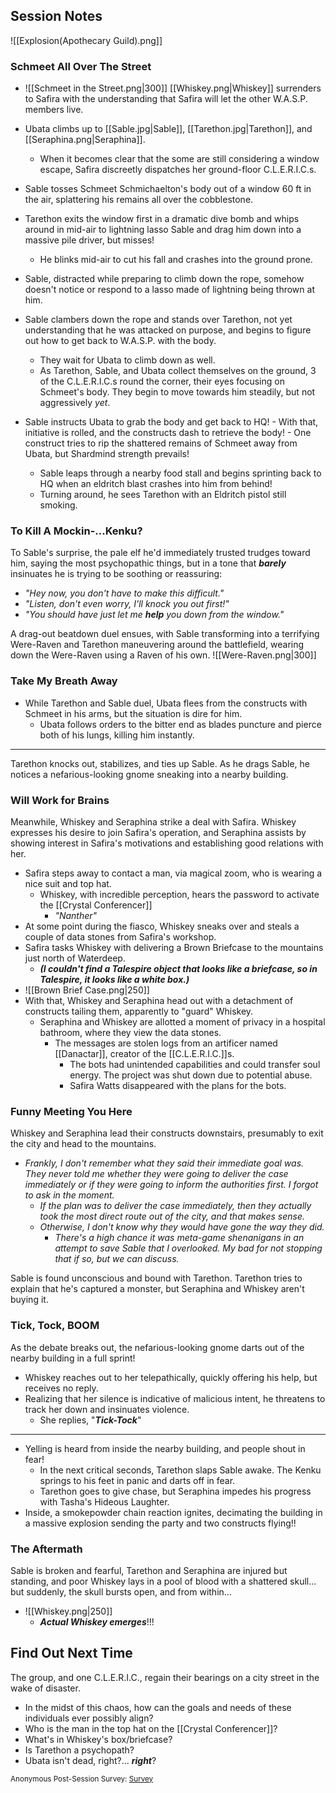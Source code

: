 ## Session Notes
![[Explosion(Apothecary Guild).png]]
### Schmeet All Over The Street
- ![[Schmeet in the Street.png|300]]
[[Whiskey.png|Whiskey]] surrenders to Safira with the understanding that Safira will let the other W.A.S.P. members live.

- Ubata climbs up to [[Sable.jpg|Sable]], [[Tarethon.jpg|Tarethon]], and [[Seraphina.png|Seraphina]].
	- When it becomes clear that the some are still considering a window escape, Safira discreetly dispatches her ground-floor C.L.E.R.I.C.s.
- Sable tosses Schmeet Schmichaelton's body out of a window 60 ft in the air, splattering his remains all over the cobblestone.
- Tarethon exits the window first in a dramatic dive bomb and whips around in mid-air to lightning lasso Sable and drag him down into a massive pile driver, but misses!
	- He blinks mid-air to cut his fall and crashes into the ground prone.
- Sable, distracted while preparing to climb down the rope, somehow doesn't notice or respond to a lasso made of lightning being thrown at him.
- Sable clambers down the rope and stands over Tarethon, not yet understanding that he was attacked on purpose, and begins to figure out how to get back to W.A.S.P. with the body.
	- They wait for Ubata to climb down as well.
	- As Tarethon, Sable, and Ubata collect themselves on the ground, 3 of the C.L.E.R.I.C.s round the corner, their eyes focusing on Schmeet's body. They begin to move towards him steadily, but not aggressively *yet*.
- Sable instructs Ubata to grab the body and get back to HQ!
		- With that, initiative is rolled, and the constructs dash to retrieve the body!
		- One construct tries to rip the shattered remains of Schmeet away from Ubata, but Shardmind strength prevails!
	- Sable leaps through a nearby food stall and begins sprinting back to HQ when an eldritch blast crashes into him from behind!
	- Turning around, he sees Tarethon with an Eldritch pistol still smoking.

### To Kill A Mockin-...Kenku?
To Sable's surprise, the pale elf he'd immediately trusted trudges toward him, saying the most psychopathic things, but in a tone that ***barely*** insinuates he is trying to be soothing or reassuring:
- *"Hey now, you don't have to make this difficult."*
- *"Listen, don't even worry, I'll knock you out first!"*
- *"You should have just let me **help** you down from the window."*

A drag-out beatdown duel ensues, with Sable transforming into a terrifying Were-Raven and Tarethon maneuvering around the battlefield, wearing down the Were-Raven using a Raven of his own.
![[Were-Raven.png|300]]
### Take My Breath Away
- While Tarethon and Sable duel, Ubata flees from the constructs with Schmeet in his arms, but the situation is dire for him.
	- Ubata follows orders to the bitter end as blades puncture and pierce both of his lungs, killing him instantly.

---
Tarethon knocks out, stabilizes, and ties up Sable. As he drags Sable, he notices a nefarious-looking gnome sneaking into a nearby building.

### Will Work for Brains
Meanwhile, Whiskey and Seraphina strike a deal with Safira. Whiskey expresses his desire to join Safira's operation, and Seraphina assists by showing interest in Safira's motivations and establishing good relations with her.
- Safira steps away to contact a man, via magical zoom, who is wearing a nice suit and top hat.
	- Whiskey, with incredible perception, hears the password to activate the [[Crystal Conferencer]]
		- *"Nanther"*
- At some point during the fiasco, Whiskey sneaks over and steals a couple of data stones from Safira's workshop.
- Safira tasks Whiskey with delivering a Brown Briefcase to the mountains just north of Waterdeep.
	- ***(I couldn't find a Talespire object that looks like a briefcase, so in Talespire, it looks like a white box.)***
- ![[Brown Brief Case.png|250]]
- With that, Whiskey and Seraphina head out with a detachment of constructs tailing them, apparently to "guard" Whiskey.
	- Seraphina and Whiskey are allotted a moment of privacy in a hospital bathroom, where they view the data stones.
		- The messages are stolen logs from an artificer named [[Danactar]], creator of the [[C.L.E.R.I.C.]]s.
			- The bots had unintended capabilities and could transfer soul energy. The project was shut down due to potential abuse.
			- Safira Watts disappeared with the plans for the bots.

### Funny Meeting You Here
Whiskey and Seraphina lead their constructs downstairs, presumably to exit the city and head to the mountains. 
- *Frankly, I don't remember what they said their immediate goal was. They never told me whether they were going to deliver the case immediately or if they were going to inform the authorities first. I forgot to ask in the moment.*
	- *If the plan was to deliver the case immediately, then they actually took the most direct route out of the city, and that makes sense.* 
	- *Otherwise, I don't know why they would have gone the way they did.*
		- *There's a high chance it was meta-game shenanigans in an attempt to save Sable that I overlooked. My bad for not stopping that if so, but we can discuss.*

Sable is found unconscious and bound with Tarethon. Tarethon tries to explain that he's captured a monster, but Seraphina and Whiskey aren't buying it. 

### Tick, Tock, BOOM 
As the debate breaks out, the nefarious-looking gnome darts out of the nearby building in a full sprint!
- Whiskey reaches out to her telepathically, quickly offering his help, but receives no reply.
- Realizing that her silence is indicative of malicious intent, he threatens to track her down and insinuates violence.
	- She replies, "***Tick-Tock***"

---

- Yelling is heard from inside the nearby building, and people shout in fear! 
	- In the next critical seconds, Tarethon slaps Sable awake. The Kenku springs to his feet in panic and darts off in fear.
	- Tarethon goes to give chase, but Seraphina impedes his progress with Tasha's Hideous Laughter.
- Inside, a smokepowder chain reaction ignites, decimating the building in a massive explosion sending the party and two constructs flying!!

### The Aftermath
Sable is broken and fearful, Tarethon and Seraphina are injured but standing, and poor Whiskey lays in a pool of blood with a shattered skull... but suddenly, the skull bursts open, and from within...
- ![[Whiskey.png|250]]
	 - ***Actual Whiskey emerges***!!!

## Find Out Next Time

The group, and one C.L.E.R.I.C., regain their bearings on a city street in the wake of disaster. 
- In the midst of this chaos, how can the goals and needs of these individuals ever possibly align?
- Who is the man in the top hat on the [[Crystal Conferencer]]?
- What's in Whiskey's box/briefcase?
- Is Tarethon a psychopath?
- Ubata isn't dead, right?... ***right***?

<small> Anonymous Post-Session Survey: [Survey](https://forms.gle/xq2Ar1MBVmDFH5Y7A)